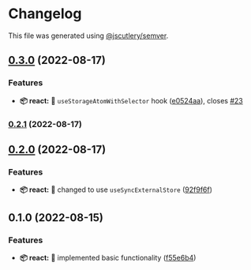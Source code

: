 # Changelog

This file was generated using [@jscutlery/semver](https://github.com/jscutlery/semver).

## [0.3.0](https://github.com/TClark1011/atomic-storage/compare/react-0.2.1...react-0.3.0) (2022-08-17)


### Features

* **📦 react:** 🎸 `useStorageAtomWithSelector` hook ([e0524aa](https://github.com/TClark1011/atomic-storage/commit/e0524aad1d891432ed074bfad58a52f33602973e)), closes [#23](https://github.com/TClark1011/atomic-storage/issues/23)

### [0.2.1](https://github.com/TClark1011/atomic-storage/compare/react-0.2.0...react-0.2.1) (2022-08-17)

## [0.2.0](https://github.com/TClark1011/atomic-storage/compare/react-0.1.0...react-0.2.0) (2022-08-17)


### Features

* **📦 react:** 🎸 changed to use `useSyncExternalStore` ([92f9f6f](https://github.com/TClark1011/atomic-storage/commit/92f9f6f9bf6d784924b69e2f3d3b3ef3e410a0ba))

## 0.1.0 (2022-08-15)


### Features

* **📦 react:** 🎸 implemented basic functionality ([f55e6b4](https://github.com/TClark1011/atomic-storage/commit/f55e6b4ed916d20d90791b9e735640636dc6c067))
